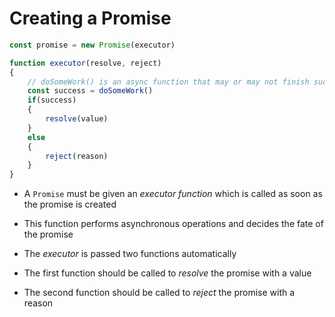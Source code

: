 # Creating a Promise

```js
const promise = new Promise(executor)

function executor(resolve, reject)
{
    // doSomeWork() is an async function that may or may not finish successfully
    const success = doSomeWork()
    if(success)
    {
        resolve(value)
    }
    else
    {
        reject(reason)
    }
}
```

- A `Promise` must be given an *executor function* which is called as soon as
the promise is created

- This function performs asynchronous operations and decides the fate of the
promise

- The *executor* is passed two functions automatically

- The first function should be called to *resolve* the promise with a value

- The second function should be called to *reject* the promise with a reason

